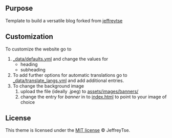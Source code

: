 ## Purpose

Template to build a versatile blog forked from [jeffreytse](jeffreytse/jekyll-theme-yat)

## Customization

To customize the website go to 

1. [_data/defaults.yml](_data/defaults.yml) and change the values for
    - heading
    - subheading
2. To add further options for automatic translations go to [_data/translate_langs.yml](_data/translate_langs.yml) and add additional entries.
3. To change the background image
    1. upload the file (ideally .jpeg) to [assets/images/banners/](assets/images/banners/)
    2. change the entry for *banner* in to [index.html](index.html) to point to your image of choice

## License

This theme is licensed under the [MIT license](https://opensource.org/licenses/mit-license.php) © JeffreyTse.

<!-- External links -->

[jekyll]: https://jekyllrb.com/
[yat-git-repo]: https://github.com/jeffreytse/jekyll-theme-yat/
[yat-live-demo]: https://jeffreytse.github.io/jekyll-theme-yat/
[jekyll-spaceship]: https://github.com/jeffreytse/jekyll-spaceship
[jekyll-seo-tag]: https://github.com/jekyll/jekyll-seo-tag
[jekyll-sitemap]: https://github.com/jekyll/jekyll-sitemap
[jekyll-feed]: https://github.com/jekyll/jekyll-feed
[highlight-js]: https://github.com/highlightjs/highlight.js
